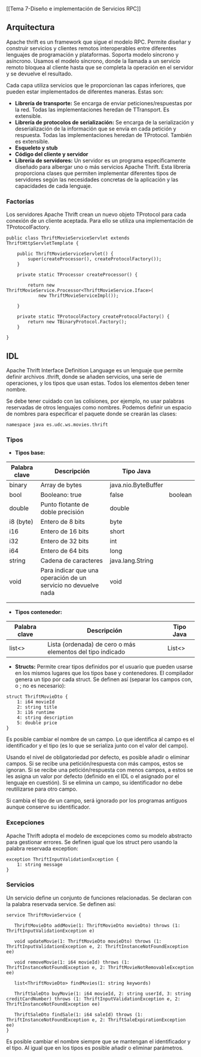[[Tema 7-Diseño e implementación de Servicios RPC]]

## Arquitectura
Apache thrift es un framework que sigue el modelo RPC. Permite diseñar y construir servicios y clientes remotos interoperables entre diferentes lenguajes de programación y plataformas. Soporta modelo síncrono y asíncrono. Usamos el modelo síncrono, donde la llamada a un servicio remoto bloquea al cliente hasta que se completa la operación en el servidor y se devuelve el resultado.

Cada capa utiliza servicios que le proporcionan las capas inferiores, que pueden estar implementados de diferentes maneras. Estas son:
+ **Librería de transporte:** Se encarga de enviar peticiones/respuestas por la red. Todas las implementaciones heredan de TTransport. Es extensible.
+ **Librería de protocolos de serialización:** Se encarga de la serialización y deserialización de la información que se envía en cada petición y respuesta. Todas las implementaciones heredan de TProtocol. También es extensible.
+ **Esqueleto y stub**
+ **Código del cliente y servidor**
+ **Librería de servidores:** Un servidor es un programa específicamente diseñado para albergar uno o más servicios Apache Thrift. Esta librería proporciona clases que permiten implementar diferentes tipos de servidores según las necesidades concretas de la aplicación y las capacidades de cada lenguaje.

### Factorías
Los servidores Apache Thrift crean un nuevo objeto TProtocol para cada conexión de un cliente aceptada. Para ello se utiliza una implementación de TProtocolFactory.

```
public class ThriftMovieServiceServlet extends ThriftHttpServletTemplate {  
  
    public ThriftMovieServiceServlet() {  
        super(createProcessor(), createProtocolFactory());  
    }  
  
    private static TProcessor createProcessor() {  
  
        return new ThriftMovieService.Processor<ThriftMovieService.Iface>(  
            new ThriftMovieServiceImpl());  
  
    }  
  
    private static TProtocolFactory createProtocolFactory() {  
        return new TBinaryProtocol.Factory();  
    }  
  
}
```

## IDL
Apache Thrift Interface Definition Language es un lenguaje que permite definir archivos .thrift, donde se añaden servicios, una serie de operaciones, y los tipos que usan estas.  Todos los elementos deben tener nombre.

Se debe tener cuidado con las colisiones, por ejemplo, no usar palabras reservadas de otros lenguajes como nombres. Podemos definir un espacio de nombres para especificar el paquete donde se crearán las clases:
```
namespace java es.udc.ws.movies.thrift
```

### Tipos
+ **Tipos base:** 

| **Palabra clave** | **Descripción** | **Tipo Java** |  |
| ---- | ---- | ---- | ---- |
| binary | Array de bytes | java.nio.ByteBuffer |  |
| bool | Booleano: true | false | boolean |
| double | Punto flotante de doble precisión | double |  |
| i8 (byte) | Entero de 8 bits | byte |  |
| i16 | Entero de 16 bits | short |  |
| i32 | Entero de 32 bits | int |  |
| i64 | Entero de 64 bits | long |  |
| string | Cadena de caracteres | java.lang.String |  |
| void | Para indicar que una operación de un servicio no devuelve nada | void |  |
|  |  |  |  |
|  |  |  |  |
+ **Tipos contenedor:**

| Palabra clave | Descripción                                              | Tipo Java  |
|---------------|----------------------------------------------------------|------------|
| list<>        | Lista (ordenada) de cero o más elementos del tipo indicado | List<>     |
+ **Structs:** Permite crear tipos definidos por el usuario que pueden usarse en los mismos lugares que los tipos base y contenedores. El compilador genera un tipo por cada struct. Se definen así (separar los campos con, o ; no es necesario):
```
struct ThriftMovieDto {  
    1: i64 movieId  
    2: string title  
    3: i16 runtime  
    4: string description  
    5: double price  
}
```

Es posible cambiar el nombre de un campo. Lo que identifica al campo es el identificador y el tipo (es lo que se serializa junto con el valor del campo).

Usando el nivel de obligatoriedad por defecto, es posible añadir o eliminar campos. Si se recibe una petición/respuesta con más campos, estos se ignoran. Si se recibe una petición/respuesta con menos campos, a estos se les asigna un valor por defecto (definido en el IDL o el asignado por el lenguaje en cuestión). Si se elimina un campo, su identificador no debe reutilizarse para otro campo.

Si cambia el tipo de un campo, será ignorado por los programas antiguos aunque conserve su identificador.

### Excepciones
Apache Thrift adopta el modelo de excepciones como su modelo abstracto para gestionar errores. Se definen igual que los struct pero usando la palabra reservada exception:
```
exception ThriftInputValidationException {  
    1: string message  
}
```

### Servicios
Un servicio define un conjunto de funciones relacionadas. Se declaran con la palabra reservada service. Se definen así:
```
service ThriftMovieService {  
  
   ThriftMovieDto addMovie(1: ThriftMovieDto movieDto) throws (1: ThriftInputValidationException e)  
  
   void updateMovie(1: ThriftMovieDto movieDto) throws (1: ThriftInputValidationException e, 2: ThriftInstanceNotFoundException ee)  
  
   void removeMovie(1: i64 movieId) throws (1: ThriftInstanceNotFoundException e, 2: ThriftMovieNotRemovableException ee)  
  
   list<ThriftMovieDto> findMovies(1: string keywords)  
  
   ThriftSaleDto buyMovie(1: i64 movieId, 2: string userId, 3: string creditCardNumber) throws (1: ThriftInputValidationException e, 2: ThriftInstanceNotFoundException ee)  
  
   ThriftSaleDto findSale(1: i64 saleId) throws (1: ThriftInstanceNotFoundException e, 2: ThriftSaleExpirationException ee)  
}
```

Es posible cambiar el nombre siempre que se mantengan el identificador y el tipo. Al igual que en los tipos es posible añadir o eliminar parámetros.